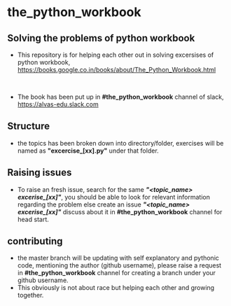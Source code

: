 # the_python_workbook

## Solving the problems of python workbook 

* This repository is for helping each other out in solving excersises of python workbook, https://books.google.co.in/books/about/The_Python_Workbook.html 

<br>

* The book has been put up in __#the_python_workbook__ channel of slack, https://alvas-edu.slack.com


## Structure

* the topics has been broken down into directory/folder, exercises will be named as <b>"excercise_[xx].py"</b> under that folder.



## Raising issues

* To raise an fresh issue, search for the same <i><b>"<topic_name> <space> excerise_[xx]"</b></i>, you should be able to look for relevant information regarding the problem else create an issue <i><b>"<topic_name> <space> excerise_[xx]"</b></i>  discuss about it in __#the_python_workbook__ channel for head start.
  
  
 ## contributing
 
* the master branch will be updating with self explanatory and pythonic code, mentioning the author (github username), please raise a request in __#the_python_workbook__ channel for creating a branch under your github username.
* This obviously is not about race but helping each other and growing together.
 
